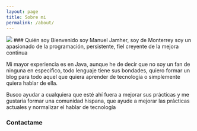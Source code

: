 ```yaml
---
layout: page
title: Sobre mi
permalink: /about/
---
```

<img src="https://raw.githubusercontent.com/soyjamher/SoyJamher.github.io/master/images/foto.jpeg" />
### Quién soy
Bienvenido soy Manuel Jamher, soy de Monterrey soy un apasionado de la programación, persistente, fiel creyente de la mejora continua

Mi mayor experiencia es en Java, aunque he de decir que no soy un fan de ninguna en especifico, todo lenguaje tiene sus bondades, quiero formar un blog para todo aquel que quiera aprender de tecnología o simplemente quiera hablar de ella.

Busco ayudar a cualquiera que esté ahí fuera a mejorar sus prácticas y me gustaria formar una comunidad hispana, que ayude a mejorar las prácticas actuales y normalizar el hablar de tecnología

### Contactame